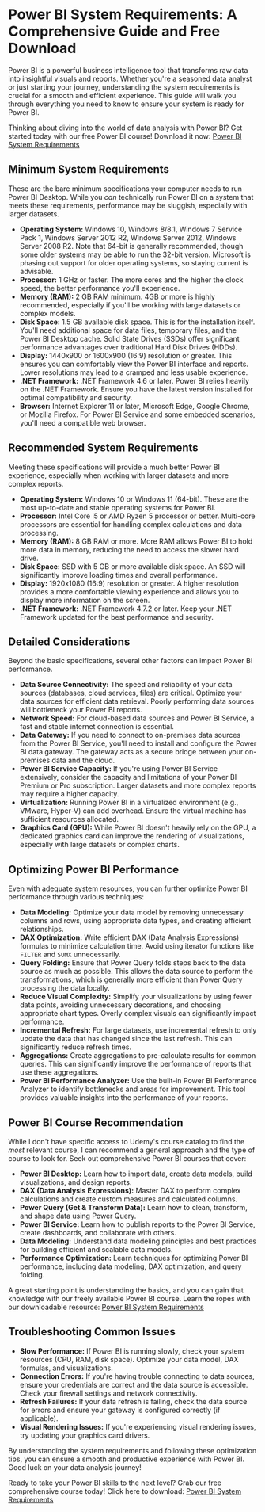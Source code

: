 # Power BI System Requirements: A Comprehensive Guide and Free Download

Power BI is a powerful business intelligence tool that transforms raw data into insightful visuals and reports. Whether you're a seasoned data analyst or just starting your journey, understanding the system requirements is crucial for a smooth and efficient experience. This guide will walk you through everything you need to know to ensure your system is ready for Power BI.

Thinking about diving into the world of data analysis with Power BI? Get started today with our free Power BI course! Download it now: [Power BI System Requirements](https://udemywork.com/power-bi-system-requirements)

## Minimum System Requirements

These are the bare minimum specifications your computer needs to run Power BI Desktop. While you *can* technically run Power BI on a system that meets these requirements, performance may be sluggish, especially with larger datasets.

*   **Operating System:** Windows 10, Windows 8/8.1, Windows 7 Service Pack 1, Windows Server 2012 R2, Windows Server 2012, Windows Server 2008 R2.  Note that 64-bit is generally recommended, though some older systems may be able to run the 32-bit version. Microsoft is phasing out support for older operating systems, so staying current is advisable.
*   **Processor:** 1 GHz or faster.  The more cores and the higher the clock speed, the better performance you'll experience.
*   **Memory (RAM):** 2 GB RAM minimum. 4GB or more is highly recommended, especially if you'll be working with large datasets or complex models.
*   **Disk Space:** 1.5 GB available disk space. This is for the installation itself. You'll need additional space for data files, temporary files, and the Power BI Desktop cache. Solid State Drives (SSDs) offer significant performance advantages over traditional Hard Disk Drives (HDDs).
*   **Display:** 1440x900 or 1600x900 (16:9) resolution or greater. This ensures you can comfortably view the Power BI interface and reports. Lower resolutions may lead to a cramped and less usable experience.
*   **.NET Framework:** .NET Framework 4.6 or later. Power BI relies heavily on the .NET Framework. Ensure you have the latest version installed for optimal compatibility and security.
*   **Browser:** Internet Explorer 11 or later, Microsoft Edge, Google Chrome, or Mozilla Firefox. For Power BI Service and some embedded scenarios, you'll need a compatible web browser.

## Recommended System Requirements

Meeting these specifications will provide a much better Power BI experience, especially when working with larger datasets and more complex reports.

*   **Operating System:** Windows 10 or Windows 11 (64-bit). These are the most up-to-date and stable operating systems for Power BI.
*   **Processor:** Intel Core i5 or AMD Ryzen 5 processor or better. Multi-core processors are essential for handling complex calculations and data processing.
*   **Memory (RAM):** 8 GB RAM or more. More RAM allows Power BI to hold more data in memory, reducing the need to access the slower hard drive.
*   **Disk Space:** SSD with 5 GB or more available disk space.  An SSD will significantly improve loading times and overall performance.
*   **Display:** 1920x1080 (16:9) resolution or greater. A higher resolution provides a more comfortable viewing experience and allows you to display more information on the screen.
*   **.NET Framework:** .NET Framework 4.7.2 or later.  Keep your .NET Framework updated for the best performance and security.

## Detailed Considerations

Beyond the basic specifications, several other factors can impact Power BI performance.

*   **Data Source Connectivity:** The speed and reliability of your data sources (databases, cloud services, files) are critical. Optimize your data sources for efficient data retrieval. Poorly performing data sources will bottleneck your Power BI reports.
*   **Network Speed:**  For cloud-based data sources and Power BI Service, a fast and stable internet connection is essential.
*   **Data Gateway:** If you need to connect to on-premises data sources from the Power BI Service, you'll need to install and configure the Power BI data gateway.  The gateway acts as a secure bridge between your on-premises data and the cloud.
*   **Power BI Service Capacity:**  If you're using Power BI Service extensively, consider the capacity and limitations of your Power BI Premium or Pro subscription. Larger datasets and more complex reports may require a higher capacity.
*   **Virtualization:** Running Power BI in a virtualized environment (e.g., VMware, Hyper-V) can add overhead.  Ensure the virtual machine has sufficient resources allocated.
*   **Graphics Card (GPU):** While Power BI doesn't heavily rely on the GPU, a dedicated graphics card can improve the rendering of visualizations, especially with large datasets or complex charts.

## Optimizing Power BI Performance

Even with adequate system resources, you can further optimize Power BI performance through various techniques:

*   **Data Modeling:**  Optimize your data model by removing unnecessary columns and rows, using appropriate data types, and creating efficient relationships.
*   **DAX Optimization:**  Write efficient DAX (Data Analysis Expressions) formulas to minimize calculation time. Avoid using iterator functions like `FILTER` and `SUMX` unnecessarily.
*   **Query Folding:**  Ensure that Power Query folds steps back to the data source as much as possible. This allows the data source to perform the transformations, which is generally more efficient than Power Query processing the data locally.
*   **Reduce Visual Complexity:**  Simplify your visualizations by using fewer data points, avoiding unnecessary decorations, and choosing appropriate chart types. Overly complex visuals can significantly impact performance.
*   **Incremental Refresh:** For large datasets, use incremental refresh to only update the data that has changed since the last refresh. This can significantly reduce refresh times.
*   **Aggregations:**  Create aggregations to pre-calculate results for common queries. This can significantly improve the performance of reports that use these aggregations.
*   **Power BI Performance Analyzer:** Use the built-in Power BI Performance Analyzer to identify bottlenecks and areas for improvement. This tool provides valuable insights into the performance of your reports.

## Power BI Course Recommendation

While I don't have specific access to Udemy's course catalog to find the *most* relevant course, I can recommend a general approach and the type of course to look for. Seek out comprehensive Power BI courses that cover:

*   **Power BI Desktop:**  Learn how to import data, create data models, build visualizations, and design reports.
*   **DAX (Data Analysis Expressions):** Master DAX to perform complex calculations and create custom measures and calculated columns.
*   **Power Query (Get & Transform Data):**  Learn how to clean, transform, and shape data using Power Query.
*   **Power BI Service:**  Learn how to publish reports to the Power BI Service, create dashboards, and collaborate with others.
*   **Data Modeling:**  Understand data modeling principles and best practices for building efficient and scalable data models.
*   **Performance Optimization:**  Learn techniques for optimizing Power BI performance, including data modeling, DAX optimization, and query folding.

A great starting point is understanding the basics, and you can gain that knowledge with our freely available Power BI course. Learn the ropes with our downloadable resource: [Power BI System Requirements](https://udemywork.com/power-bi-system-requirements)

## Troubleshooting Common Issues

*   **Slow Performance:** If Power BI is running slowly, check your system resources (CPU, RAM, disk space). Optimize your data model, DAX formulas, and visualizations.
*   **Connection Errors:** If you're having trouble connecting to data sources, ensure your credentials are correct and the data source is accessible. Check your firewall settings and network connectivity.
*   **Refresh Failures:** If your data refresh is failing, check the data source for errors and ensure your gateway is configured correctly (if applicable).
*   **Visual Rendering Issues:** If you're experiencing visual rendering issues, try updating your graphics card drivers.

By understanding the system requirements and following these optimization tips, you can ensure a smooth and productive experience with Power BI. Good luck on your data analysis journey!

Ready to take your Power BI skills to the next level? Grab our free comprehensive course today! Click here to download: [Power BI System Requirements](https://udemywork.com/power-bi-system-requirements)
